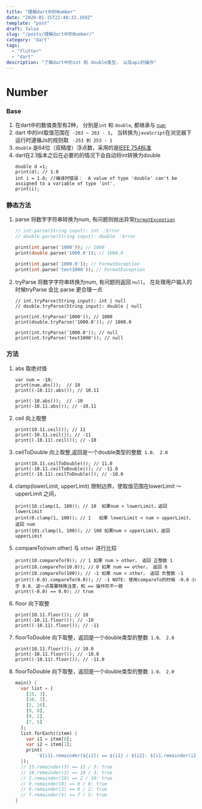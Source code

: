 ```yaml
---
title: "理解dart中的Number"
date: "2020-01-15T22:40:32.169Z"
template: "post"
draft: false
slug: "/posts/理解dart中的Number/"
category: "dart"
tags:
  - "flutter"
  - "dart"
description: "了解dart中的int 和 double类型， 以及api的操作"
---
```


# Number

### Base
1. 在dart中的数值类型有2种， 分别是`int` 和 `double`, 都继承与 [`num`](https://api.dart.dev/stable/2.7.0/dart-core/num-class.html);
2. dart 中的int取值范围在` -263 ~ 263 - 1`， 当转换为`javaScript`在浏览器下运行时遵循Js的规则取 ` -253 到 253 - 1`
3. `double` 是64位（双精度）浮点数，采用的是[IEEE 754标准](https://zh.wikipedia.org/wiki/IEEE_754)
4. dart在2.1版本之后在必要的的情况下会自动将int转换为double
    ```
    double d =1;
    print(d); // 1.0
    int i = 1.0; //编译时错误：  A value of type 'double' can't be assigned to a variable of type 'int'.
    print(i);
    ```


### 静态方法
1. parse 将数字字符串转换为num, 有问题则抛出异常[`FormatException`](https://api.dart.dev/stable/2.1.1/dart-core/FormatException-class.html)
    ```dart
    // int.parse(String input): int ｜Error
    // double.parse(String input): double ｜Error
    
    print(int.parse('1000')); // 1000
    print(double.parse('1000.0')); // 1000.0
    
    print(int.parse('1000.0')); // FormatException
    print(int.parse('text1000')); // FormatException
    ```
2. tryParse 将数字字符串转换为num, 有问题则返回 `null`。 在处理用户输入的时候tryParse 会比 parse 更合理一点
    ```
    // int.tryParse(String input): int | null
    // double.tryParse(String input): double | null
        
    print(int.tryParse('1000')); // 1000
    print(double.tryParse('1000.0')); // 1000.0
    
    print(int.tryParse('1000.0')); // null
    print(int.tryParse('text1000')); // null
    ```
    
### 方法
1. abs 取绝对值
    ```
    var num = -10;
    print(num.abs());  // 10
    print((-10.11).abs()); // 10.11
    
    print(-10.abs());  // -10
    print(-10.11.abs()); // -10.11
    ```
2. ceil 向上取整
    ```
    print(10.11.ceil()); // 11
    print(-10.11.ceil()); // -11
    print((-10.11).ceil()); // -10
    ```
3. ceilToDouble 向上取整,返回是一个double类型的整数` 1.0、 2.0`
    ```
    print(10.11.ceilToDouble()); // 11.0
    print(-10.11.ceilToDouble()); // -11.0
    print((-10.11).ceilToDouble()); // -10.0
    ```
4. clamp(lowerLimit, upperLimit) 限制边界，使取值范围在lowerLimit ～ upperLimit 之间，
    ```
    print(10.clamp(1, 100)); // 10  如果num < lowerLimit，返回 lowerLimit
    print(0.clamp(1, 100)); // 1   如果 lowerLimit < num > upperLimit，返回 num
    print(101.clamp(1, 100)); // 100 如果num > upperLimit，返回 upperLimit
    ```
5. compareTo(num other) 与 `other` 进行比较
    ```
    print(10.compareTo(9)); // 1 如果 num > other， 返回 正整数 1
    print(10.compareTo(10.0)); // 0 如果 num == other， 返回 0
    print(10.compareTo(100)); // -1 如果 num < other， 返回 负整数 -1
    print((-0.0).compareTo(0.0)); // -1 NOTE: 使用compareTo的时候 -0.0 小于 0.0. 这一点需要特殊注意，和 == 操作符不一致
    print((-0.0) == 0.0); // true 
    ```
6. floor 向下取整
    ```
    print(10.11.floor()); // 10
    print(-10.11.floor()); // -10
    print((-10.11).floor()); // -11
    ```
6. floorToDouble 向下取整，返回是一个double类型的整数` 1.0、 2.0`
    ```
    print(10.11.floor()); // 10.0
    print(-10.11.floor()); // -10.0
    print((-10.11).floor()); // -11.0
    ```
7. floorToDouble 向下取整，返回是一个double类型的整数` 1.0、 2.0`
    ```dart
    main() {
      var list = [
        [15, 3],
        [10, 3],
        [2, 10],
        [9, 8],
        [9, 2],
        [7, 5]
      ];
      list.forEach((item) {
        var i1 = item[0];
        var i2 = item[1];
        print(
            '${i1}.remainder(${i2}) == ${i1} / ${i2}: ${i1.remainder(i2) == i1 % i2} ');
      });
      // 15.remainder(3) == 15 / 3: true 
      // 10.remainder(3) == 10 / 3: true 
      // 2.remainder(10) == 2 / 10: true 
      // 9.remainder(8) == 9 / 8: true 
      // 9.remainder(2) == 9 / 2: true 
      // 7.remainder(5) == 7 / 5: true 
    }
    ```

   
   
   
   

